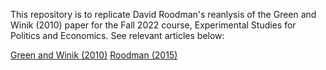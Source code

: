 This repository is to replicate David Roodman's reanlysis of the Green and Winik (2010) paper for the Fall 2022 course, Experimental Studies for Politics and Economics.  See relevant articles below:

[Green and Winik (2010)](https://isps.yale.edu/research/data/d028)
[Roodman (2015)](https://www.openphilanthropy.org/files/Focus_Areas/Criminal_Justice_Reform/The_impacts_of_incarceration_on_crime_10.pdf)
